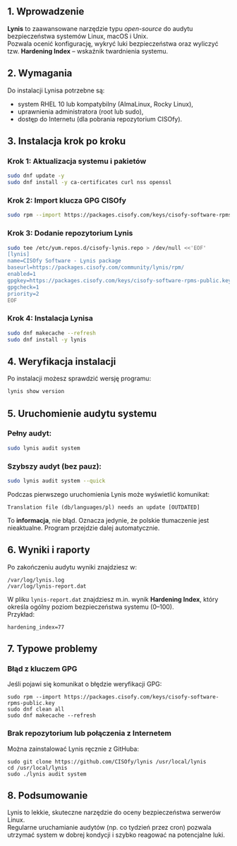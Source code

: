 ## 1. Wprowadzenie
**Lynis** to zaawansowane narzędzie typu *open-source* do audytu bezpieczeństwa systemów Linux, macOS i Unix.  
Pozwala ocenić konfigurację, wykryć luki bezpieczeństwa oraz wyliczyć tzw. **Hardening Index** – wskaźnik twardnienia systemu.

## 2. Wymagania
Do instalacji Lynisa potrzebne są:
- system RHEL 10 lub kompatybilny (AlmaLinux, Rocky Linux),
- uprawnienia administratora (root lub sudo),
- dostęp do Internetu (dla pobrania repozytorium CISOfy).

## 3. Instalacja krok po kroku

### Krok 1: Aktualizacja systemu i pakietów
```bash
sudo dnf update -y
sudo dnf install -y ca-certificates curl nss openssl
```

### Krok 2: Import klucza GPG CISOfy
```bash
sudo rpm --import https://packages.cisofy.com/keys/cisofy-software-rpms-public.key
```

### Krok 3: Dodanie repozytorium Lynis
```bash
sudo tee /etc/yum.repos.d/cisofy-lynis.repo > /dev/null <<'EOF'
[lynis]
name=CISOfy Software - Lynis package
baseurl=https://packages.cisofy.com/community/lynis/rpm/
enabled=1
gpgkey=https://packages.cisofy.com/keys/cisofy-software-rpms-public.key
gpgcheck=1
priority=2
EOF
```

### Krok 4: Instalacja Lynisa
```bash
sudo dnf makecache --refresh
sudo dnf install -y lynis
```

## 4. Weryfikacja instalacji
Po instalacji możesz sprawdzić wersję programu:
```bash
lynis show version
```

## 5. Uruchomienie audytu systemu

### Pełny audyt:
```bash
sudo lynis audit system
```

### Szybszy audyt (bez pauz):
```bash
sudo lynis audit system --quick
```

Podczas pierwszego uruchomienia Lynis może wyświetlić komunikat:
```
Translation file (db/languages/pl) needs an update [OUTDATED]
```
To **informacja**, nie błąd. Oznacza jedynie, że polskie tłumaczenie jest nieaktualne. Program przejdzie dalej automatycznie.

## 6. Wyniki i raporty
Po zakończeniu audytu wyniki znajdziesz w:
```
/var/log/lynis.log
/var/log/lynis-report.dat
```

W pliku `lynis-report.dat` znajdziesz m.in. wynik **Hardening Index**, który określa ogólny poziom bezpieczeństwa systemu (0–100).  
Przykład:
```
hardening_index=77
```

## 7. Typowe problemy

### Błąd z kluczem GPG
Jeśli pojawi się komunikat o błędzie weryfikacji GPG:
```
sudo rpm --import https://packages.cisofy.com/keys/cisofy-software-rpms-public.key
sudo dnf clean all
sudo dnf makecache --refresh
```

### Brak repozytorium lub połączenia z Internetem
Można zainstalować Lynis ręcznie z GitHuba:
```
sudo git clone https://github.com/CISOfy/lynis /usr/local/lynis
cd /usr/local/lynis
sudo ./lynis audit system
```

## 8. Podsumowanie
Lynis to lekkie, skuteczne narzędzie do oceny bezpieczeństwa serwerów Linux.  
Regularne uruchamianie audytów (np. co tydzień przez cron) pozwala utrzymać system w dobrej kondycji i szybko reagować na potencjalne luki.